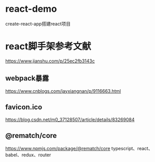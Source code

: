 # react-demo
create-react-app搭建react项目
# react脚手架参考文献  
https://www.jianshu.com/p/25ec2fb3143c
## webpack暴露
https://www.cnblogs.com/jayxiangnan/p/9116663.html

## favicon.ico
https://blog.csdn.net/m0_37128507/article/details/83269084

## @rematch/core
https://www.npmjs.com/package/@rematch/core
typescript、react、babel、redux、router
